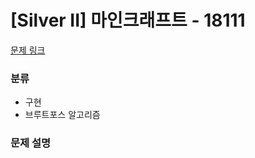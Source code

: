 # [Silver II] 마인크래프트 - 18111 

[문제 링크](https://www.acmicpc.net/problem/18111) 

### 분류

- 구현
- 브루트포스 알고리즘

### 문제 설명